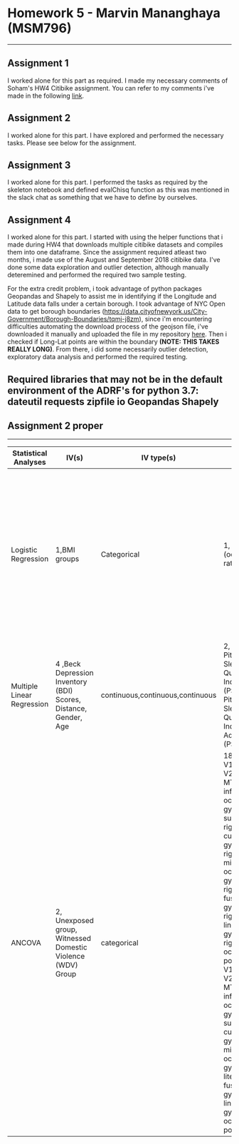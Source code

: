 # Homework 5 - Marvin Mananghaya (MSM796)
----------------------------------------------------------------------------------------------------------------------------
## Assignment 1
I worked alone for this part as required. I made my necessary comments of Soham's HW4 Citibike assignment. You can refer to my comments i've made in the following [link](https://github.com/SohamMody/PUI2018_srm699/blob/master/HW4_srm699/CitibikeReview_msm796.md ).

## Assignment 2 
I worked alone for this part. I have explored and performed the necessary tasks. Please see below for the assignment.

## Assignment 3 
I worked alone for this part. I performed the tasks as required by the skeleton notebook and defined evalChisq function as this was mentioned in the slack chat as something that we have to define by ourselves.

## Assignment 4 
I worked alone for this part.  I started with using the helper functions that i made during HW4 that downloads multiple citibike datasets and compiles them into one dataframe. Since the assignment required atleast two months, i made use of the August and September 2018 citibike data. I've done some data exploration and outlier detection, although manually deteremined and performed the required two sample testing.

For the extra credit problem, i took advantage of python packages Geopandas and Shapely to assist me in identifying if the Longitude and Latitude data falls under a certain borough. I took advantage of NYC Open data to get borough boundaries (https://data.cityofnewyork.us/City-Government/Borough-Boundaries/tqmj-j8zm), since i'm encountering difficulties automating the download process of the geojson file, i've downloaded it manually and uploaded the file in my repository [here](https://raw.githubusercontent.com/jinalklaulitz/PUI2018_msm796/master/HW5_msm796/Borough%20Boundaries.geojson ). Then i checked if Long-Lat points are within the boundary <b>(NOTE: THIS TAKES REALLY LONG)</b>. From there, i did some necessarily outlier detection, exploratory data analysis and performed the required testing.

Required libraries that may not be in the default environment of the ADRF's for python 3.7:
dateutil
requests
zipfile
io
Geopandas
 Shapely
----------------------------------------------------------------------------------------------------------------------------
## Assignment 2 proper
----------------------------------------------------------------------------------------------------------------------------
| Statistical Analyses       	| IV(s)                                                            	| IV type(s)                       	| DV(s)                                                                                                                                                                                                                                                                                                                                                                                              	| DV type(s)                                                                                                                                                                                                                         	| Control Var                                                                                                                 	| Control Var type                                              	| Question to be answered                                                                                                                                                           	| H0                                                                                                                                                                          	| alpha 	| Link                                                                                                                                                                                                    	|
|----------------------------	|------------------------------------------------------------------	|----------------------------------	|----------------------------------------------------------------------------------------------------------------------------------------------------------------------------------------------------------------------------------------------------------------------------------------------------------------------------------------------------------------------------------------------------	|------------------------------------------------------------------------------------------------------------------------------------------------------------------------------------------------------------------------------------	|-----------------------------------------------------------------------------------------------------------------------------	|---------------------------------------------------------------	|-----------------------------------------------------------------------------------------------------------------------------------------------------------------------------------	|-----------------------------------------------------------------------------------------------------------------------------------------------------------------------------	|-------	|---------------------------------------------------------------------------------------------------------------------------------------------------------------------------------------------------------	|
| Logistic Regression        	| 1,BMI groups                                                     	| Categorical                      	| 1, Obesity (odds ratio)                                                                                                                                                                                                                                                                                                                                                                            	| Categorical/continuous                                                                                                                                                                                                             	| 2,Birth Cohort,Gender                                                                                                       	| Categorical,Categorical                                       	| Does increasing incidence and/or persistence of obesity from age 7 to 13   contribute to the steep rise in the prevalence of obesity in Denmark?                                  	| The odds of being obese at 13 years of age given BMI at 7 year across its full range and birth cohort periods does not increase the odds of being obese at 13 years of age. 	| 0.05  	| [Contributions of Incidence and Persistence to the Prevalence of Childhood Obesity during the Emerging Epidemic in Denmark]( https://journals.plos.org/plosone/article?id=10.1371/journal.pone.0042521) 	|
| Multiple Linear Regression 	| 4 ,Beck Depression Inventory (BDI) Scores, Distance, Gender, Age 	| continuous,continuous,continuous 	| 2, Pittsburgh Sleep Quality Index (PSQI), Pittsburgh Sleep Quality Index-Addendum (PSQI-A)                                                                                                                                                                                                                                                                                                         	| continuous,continuous                                                                                                                                                                                                              	| 0                                                                                                                           	| n/a                                                           	| Estimate the impact of an earthquake on the subjective sleep quality of  the people living in the city of L'Aquila and surrounding area back in 2009                              	| Sleep quality is not affected by BDI scores, Distance from the earthquake epicenter, Gender and Age                                                                         	| 0.05  	| [Long-Term Impact of Earthquakes on Sleep Quality](https://journals.plos.org/plosone/article?id=10.1371/journal.pone.0055936)                                                                           	|
| ANCOVA                     	| 2, Unexposed group, Witnessed Domestic Violence (WDV) Group      	| categorical                      	| 18 ,right V1, right V2, right MT, right inferior occipital gyrus and sulcus, right cuneus gyrus, right midddle occpital gyrus, right literal fusiform gyrus, right lingual gyrus, right occipital pole, left V1, left V2, left MT, left inferior occipital gyrus and sulcus, left cuneus gyrus, left midddle occpital gyrus, left literal fusiform gyrus, left lingual gyrus, left occipital pole, 	| continuous, continuous, continuous, continuous, continuous, continuous, continuous, continuous, continuous, continuous, continuous, continuous, continuous, continuous, continuous, continuous, continuous, continuous, continuous 	| 6, Age, Gender, Parental Education, preceived financial sufficieny,  exposure to parent verbal abuse and cortical thickness 	| continuous, categorical, categorical, categorical, continuous 	| Does witnessing domestic violence during childhood associated with enduring effects on brain morphometry?   contribute to the steep rise in the prevalence of obesity in Denmark. 	| There is no significant regional brain difference between the group that witnessed domestic violence and healthy control group                                              	| 0.05  	| [Reduced Visual Cortex Gray Matter Volume and Thickness in Young Adults Who Witnessed Domestic Violence during Childhood](https://journals.plos.org/plosone/article?id=10.1371/journal.pone.0052528)    	|